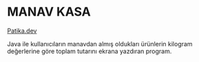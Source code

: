 # MANAV KASA

[Patika.dev](https://www.patika.dev/tr)

Java ile kullanıcıların manavdan almış oldukları ürünlerin kilogram değerlerine göre toplam tutarını ekrana yazdıran program.
